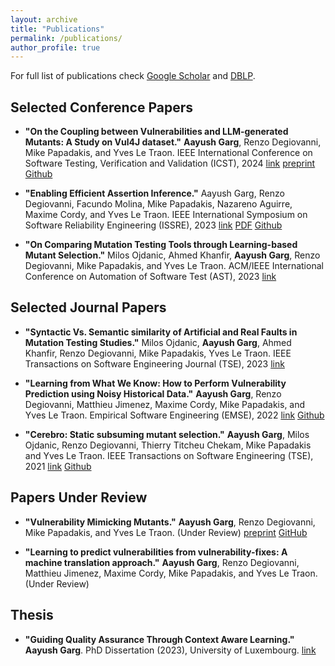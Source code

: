 ```yaml
---
layout: archive
title: "Publications"
permalink: /publications/
author_profile: true
---
```


For full list of publications check [Google Scholar](https://scholar.google.com/citations?user=UB0hgRAAAAAJ) 
and [DBLP](https://dblp.org/pid/36/8488.html).

Selected Conference Papers
--------------------------

* **"On the Coupling between Vulnerabilities and LLM-generated Mutants: A Study on Vul4J dataset."**
**Aayush Garg**, Renzo Degiovanni, Mike Papadakis, and Yves Le Traon.
IEEE International Conference on Software Testing, Verification and Validation (ICST), 2024
[link](https://conf.researchr.org/details/icst-2024/icst-2024-papers/25/On-the-Coupling-between-Vulnerabilities-and-LLM-generated-Mutants-A-Study-on-Vul4J-d)
[preprint](https://draayushgarg.github.io/files/VulnerabilityCouplingMutants.pdf)
[Github](https://github.com/garghub/VulnerabilityCouplingMutants)

* **"Enabling Efficient Assertion Inference."**
Aayush Garg, Renzo Degiovanni, Facundo Molina, Mike Papadakis, Nazareno Aguirre, Maxime Cordy, and Yves Le Traon.
IEEE International Symposium on Software Reliability Engineering (ISSRE), 2023
[link](https://ieeexplore.ieee.org/document/10301231)
[PDF](https://draayushgarg.github.io/files/Enabling_Efficient_Assertion_Inference.pdf)
[Github](https://github.com/garghub/seeker)

* **"On Comparing Mutation Testing Tools through Learning-based Mutant Selection."**
Milos Ojdanic, Ahmed Khanfir, **Aayush Garg**, Renzo Degiovanni, Mike Papadakis, and Yves Le Traon.
ACM/IEEE International Conference on Automation of Software Test (AST), 2023
[link](https://ieeexplore.ieee.org/document/10173980)

Selected Journal Papers
------------------------

* **"Syntactic Vs. Semantic similarity of Artificial and Real Faults in Mutation Testing Studies."**
Milos Ojdanic, **Aayush Garg**, Ahmed Khanfir, Renzo Degiovanni, Mike Papadakis, Yves Le Traon.
IEEE Transactions on Software Engineering Journal (TSE), 2023
[link](https://ieeexplore.ieee.org/document/10136793)

* **"Learning from What We Know: How to Perform Vulnerability Prediction using Noisy Historical Data."**
**Aayush Garg**, Renzo Degiovanni, Matthieu Jimenez, Maxime Cordy, Mike Papadakis, and Yves Le Traon.
Empirical Software Engineering (EMSE), 2022
[link](https://link.springer.com/article/10.1007/s10664-022-10197-4)
[Github](https://github.com/garghub/TROVON)

* **"Cerebro: Static subsuming mutant selection."**
**Aayush Garg**, Milos Ojdanic, Renzo Degiovanni, Thierry Titcheu Chekam, Mike Papadakis and Yves Le Traon. 
IEEE Transactions on Software Engineering (TSE), 2021
[link](https://doi.ieeecomputersociety.org/10.1109/TSE.2022.3140510)
[Github](https://github.com/garghub/Cerebro)


Papers Under Review
-------------------

* **"Vulnerability Mimicking Mutants."**
**Aayush Garg**, Renzo Degiovanni, Mike Papadakis, and Yves Le Traon.
(Under Review)
[preprint](https://arxiv.org/abs/2303.04247)
[GitHub](https://github.com/garghub/mystique)

* **"Learning to predict vulnerabilities from vulnerability-fixes: A machine translation approach."**
**Aayush Garg**, Renzo Degiovanni, Matthieu Jimenez, Maxime Cordy, Mike Papadakis, and Yves Le Traon.
(Under Review)

Thesis
-------
* **"Guiding Quality Assurance Through Context Aware Learning."**
**Aayush Garg**.
PhD Dissertation (2023), University of Luxembourg.
[link](https://orbilu.uni.lu/handle/10993/55042)
